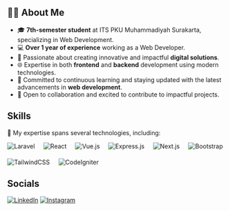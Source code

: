 ## 🧑‍💻 About Me

- 🎓 **7th-semester student** at ITS PKU Muhammadiyah Surakarta, specializing in Web Development.  
- 💻 **Over 1 year of experience** working as a Web Developer.  
- 🌟 Passionate about creating innovative and impactful **digital solutions**.  
- 🌐 Expertise in both **frontend** and **backend** development using modern technologies.  
- 🚀 Committed to continuous learning and staying updated with the latest advancements in **web development**.  
- 🤝 Open to collaboration and excited to contribute to impactful projects.


<!--
**Al1en131/Al1en131** is a ✨ _special_ ✨ repository because its `README.md` (this file) appears on your GitHub profile.

Here are some ideas to get you started:

- 🔭 I’m currently working on ...
- 🌱 I’m currently learning ...
- 👯 I’m looking to collaborate on ...
- 🤔 I’m looking for help with ...
- 💬 Ask me about ...
- 📫 How to reach me: ...
- 😄 Pronouns: ...
- ⚡ Fun fact: ...
-->

## Skills

🚀 My expertise spans several technologies, including:

<div style="display: flex; flex-wrap: wrap; gap: 20px; align-items: center;">
  <img src="https://img.shields.io/badge/Laravel-%23FF2D20.svg?style=for-the-badge&logo=laravel&logoColor=white" alt="Laravel">
  <img src="https://img.shields.io/badge/React-%2361DAFB.svg?style=for-the-badge&logo=react&logoColor=white" alt="React">
  <img src="https://img.shields.io/badge/Vue.js-%234FC08D.svg?style=for-the-badge&logo=vue.js&logoColor=white" alt="Vue.js">
  <img src="https://img.shields.io/badge/Express.js-%23000000.svg?style=for-the-badge&logo=express&logoColor=white" alt="Express.js">
  <img src="https://img.shields.io/badge/Next.js-%23000000.svg?style=for-the-badge&logo=next.js&logoColor=white" alt="Next.js">
  <img src="https://img.shields.io/badge/Bootstrap-%237952B3.svg?style=for-the-badge&logo=bootstrap&logoColor=white" alt="Bootstrap">
  <img src="https://img.shields.io/badge/TailwindCSS-%2338B2AC.svg?style=for-the-badge&logo=tailwind-css&logoColor=white" alt="TailwindCSS">
  <img src="https://img.shields.io/badge/CodeIgniter-%23DD4814.svg?style=for-the-badge&logo=codeigniter&logoColor=white" alt="CodeIgniter">
</div>

  
## Socials
[![LinkedIn](https://img.shields.io/badge/LinkedIn-0077B5?style=flat-square&logo=linkedin&logoColor=white)](https://www.linkedin.com/in/alif-essa-nurcahyani-4a0b85280/)
[![Instagram](https://img.shields.io/badge/Instagram-E4405F?style=flat-square&logo=instagram&logoColor=white)](https://www.instagram.com/alif_essa_nurcahyani)
